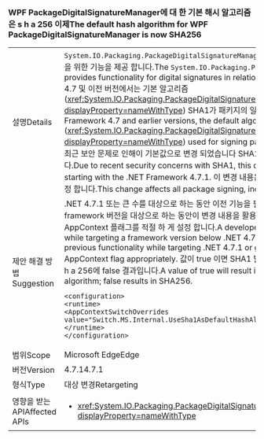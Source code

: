 ### <a name="the-default-hash-algorithm-for-wpf-packagedigitalsignaturemanager-is-now-sha256"></a><span data-ttu-id="98064-101">WPF PackageDigitalSignatureManager에 대 한 기본 해시 알고리즘은 s h a 256 이제</span><span class="sxs-lookup"><span data-stu-id="98064-101">The default hash algorithm for WPF PackageDigitalSignatureManager is now SHA256</span></span>

|   |   |
|---|---|
|<span data-ttu-id="98064-102">설명</span><span class="sxs-lookup"><span data-stu-id="98064-102">Details</span></span>|<span data-ttu-id="98064-103"><code>System.IO.Packaging.PackageDigitalSignatureManager</code> WPF 패키지와 관련 하 여 디지털 서명을 위한 기능을 제공 합니다.</span><span class="sxs-lookup"><span data-stu-id="98064-103">The <code>System.IO.Packaging.PackageDigitalSignatureManager</code> provides functionality for digital signatures in relation to WPF packages.</span></span>  <span data-ttu-id="98064-104">.NET Framework 4.7 및 이전 버전에서는 기본 알고리즘 (<xref:System.IO.Packaging.PackageDigitalSignatureManager.DefaultHashAlgorithm?displayProperty=nameWithType>) SHA1가 패키지의 일부 서명에 사용 합니다.</span><span class="sxs-lookup"><span data-stu-id="98064-104">In the .NET Framework 4.7 and earlier versions, the default algorithm (<xref:System.IO.Packaging.PackageDigitalSignatureManager.DefaultHashAlgorithm?displayProperty=nameWithType>) used for signing parts of a package was SHA1.</span></span>  <span data-ttu-id="98064-105">SHA1와 최근 보안 문제로 인해이 기본값으로 변경 되었습니다 SHA256 4.7.1.NET Framework로 시작 합니다.</span><span class="sxs-lookup"><span data-stu-id="98064-105">Due to recent security concerns with SHA1, this default has been changed to SHA256 starting with the .NET Framework 4.7.1.</span></span>  <span data-ttu-id="98064-106">이 변경 내용은 패키지 서명, XPS 문서를 비롯 한 모든 결정 합니다.</span><span class="sxs-lookup"><span data-stu-id="98064-106">This change affects all package signing, including XPS documents.</span></span>|
|<span data-ttu-id="98064-107">제안 해결 방법</span><span class="sxs-lookup"><span data-stu-id="98064-107">Suggestion</span></span>|<span data-ttu-id="98064-108">.NET 4.7.1 또는 큰 수를 대상으로 하는 동안 이전 기능을 필요로 하는 개발자 또는 아래 4.7.1.NET framework 버전을 대상으로 하는 동안이 변경 내용을 활용 하 여 원하는 개발자에 게 다음 AppContext 플래그를 적절 하 게 설정 합니다.</span><span class="sxs-lookup"><span data-stu-id="98064-108">A developer who wants to utilize this change while targeting a framework version below .NET 4.7.1 or a developer who requires the previous functionality while targeting .NET 4.7.1 or greater can set the following AppContext flag appropriately.</span></span>  <span data-ttu-id="98064-109">값이 true 이면 SHA1 발생 합니다; 기본 알고리즘으로 사용 되 고 s h a 256에 false 결과입니다.</span><span class="sxs-lookup"><span data-stu-id="98064-109">A value of true will result in SHA1 being used as the default algorithm; false results in SHA256.</span></span><pre><code class="language-xml">&lt;configuration&gt;&#13;&#10;&lt;runtime&gt;&#13;&#10;&lt;AppContextSwitchOverrides value=&quot;Switch.MS.Internal.UseSha1AsDefaultHashAlgorithmForDigitalSignatures=true&quot;/&gt;&#13;&#10;&lt;/runtime&gt;&#13;&#10;&lt;/configuration&gt;&#13;&#10;</code></pre>|
|<span data-ttu-id="98064-110">범위</span><span class="sxs-lookup"><span data-stu-id="98064-110">Scope</span></span>|<span data-ttu-id="98064-111">Microsoft Edge</span><span class="sxs-lookup"><span data-stu-id="98064-111">Edge</span></span>|
|<span data-ttu-id="98064-112">버전</span><span class="sxs-lookup"><span data-stu-id="98064-112">Version</span></span>|<span data-ttu-id="98064-113">4.7.1</span><span class="sxs-lookup"><span data-stu-id="98064-113">4.7.1</span></span>|
|<span data-ttu-id="98064-114">형식</span><span class="sxs-lookup"><span data-stu-id="98064-114">Type</span></span>|<span data-ttu-id="98064-115">대상 변경</span><span class="sxs-lookup"><span data-stu-id="98064-115">Retargeting</span></span>|
|<span data-ttu-id="98064-116">영향을 받는 API</span><span class="sxs-lookup"><span data-stu-id="98064-116">Affected APIs</span></span>|<ul><li><xref:System.IO.Packaging.PackageDigitalSignatureManager.DefaultHashAlgorithm?displayProperty=nameWithType></li></ul>|

